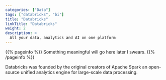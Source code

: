 ```yaml
---
categories: ["Data"]
tags: ["databricks", "bi"]
title: "Databricks"
linkTitle: "Databricks"
weight: 2
description: >
  All your data, analytics and AI on one platform
---
```


{{% pageinfo %}}
Something meaningful will go here later I swears.
{{% /pageinfo %}}

Databricks was founded by the original creators of Apache Spark an open-source
unified analytics engine for large-scale data processing.
